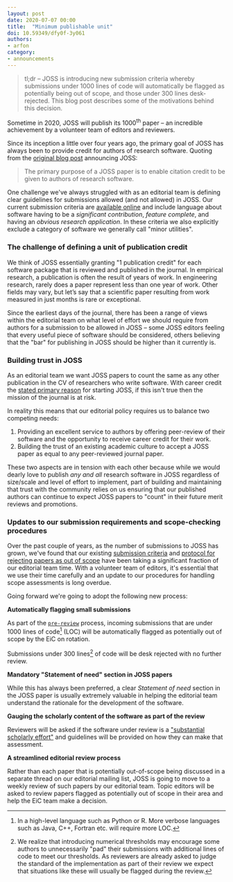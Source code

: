 ```yaml
---
layout: post
date: 2020-07-07 00:00
title:  "Minimum publishable unit"
doi: 10.59349/dfy0f-3y061
authors: 
- arfon
category:
- announcements
---
```


> tl;dr – JOSS is introducing new submission criteria whereby submissions under 1000 lines of code will automatically be flagged as potentially being out of scope, and those under 300 lines desk-rejected. This blog post describes some of the motivations behind this decision.

Sometime in 2020, JOSS will publish its 1000<sup>th</sup> paper – an incredible achievement by a volunteer team of editors and reviewers.

Since its inception a little over four years ago, the primary goal of JOSS has always been to provide credit for authors of research software. Quoting from the [original blog post](https://www.arfon.org/announcing-the-journal-of-open-source-software) announcing JOSS:

> The primary purpose of a JOSS paper is to enable citation credit to be given to authors of research software.

One challenge we've always struggled with as an editorial team is defining clear guidelines for submissions allowed (and not allowed) in JOSS. Our current submission criteria are [available online](https://joss.readthedocs.io/en/latest/submitting.html) and include language about software having to be a _significant contribution_, _feature complete_, and having an _obvious research application_. In these criteria we also explicitly exclude a category of software we generally call "minor utilities".

### The challenge of defining a unit of publication credit

We think of JOSS essentially granting "1 publication credit" for each software package that is reviewed and published in the journal. In empirical research, a publication is often the result of years of work. In engineering research, rarely does a paper represent less than one year of work. Other fields may vary, but let’s say that a scientific paper resulting from work measured in just months is rare or exceptional. 

Since the earliest days of the journal, there has been a range of views within the editorial team on what level of effort we should require from authors for a submission to be allowed in JOSS – some JOSS editors feeling that every useful piece of software should be considered, others believing that the "bar" for publishing in JOSS should be higher than it currently is. 

### Building trust in JOSS

As an editorial team we want JOSS papers to count the same as any other publication in the CV of researchers who write software. With career credit the [stated primary reason](https://www.arfon.org/announcing-the-journal-of-open-source-software) for starting JOSS, if this isn't true then the mission of the journal is at risk.

In reality this means that our editorial policy requires us to balance two competing needs:

1. Providing an excellent service to authors by offering peer-review of their software and the opportunity to receive career credit for their work.
2. Building the trust of an existing academic culture to accept a JOSS paper as equal to any peer-reviewed journal paper. 

These two aspects are in tension with each other because while we would dearly love to publish _any and all_ research software in JOSS regardless of size/scale and level of effort to implement, part of building and maintaining that trust with the community relies on us ensuring that our published authors can continue to expect JOSS papers to "count" in their future merit reviews and promotions.

### Updates to our submission requirements and scope-checking procedures

Over the past couple of years, as the number of submissions to JOSS has grown, we've found that our existing [submission criteria](https://joss.readthedocs.io/en/latest/submitting.html) and [protocol for rejecting papers as out of scope](https://joss.readthedocs.io/en/latest/editing.html#rejecting-a-paper) have been taking a significant fraction of our editorial team time. With a volunteer team of editors, it's essential that we use their time carefully and an update to our procedures for handling scope assessments is long overdue.

Going forward we're going to adopt the following new process:

**Automatically flagging small submissions**

As part of the [`pre-review`](https://github.com/openjournals/joss-reviews/issues?q=is%3Aissue+is%3Aopen+label%3Apre-review) process, incoming submissions that are under 1000 lines of code[^1] (LOC) will be automatically flagged as potentially out of scope by the EiC on rotation.

Submissions under 300 lines[^2] of code will be desk rejected with no further review.

**Mandatory "Statement of need" section in JOSS papers**

While this has always been preferred, a clear _Statement of need_ section in the JOSS paper is usually extremely valuable in helping the editorial team understand the rationale for the development of the software.

**Gauging the scholarly content of the software as part of the review**

Reviewers will be asked if the software under review is a ["substantial scholarly effort"](https://joss.readthedocs.io/en/latest/submitting.html#substantial-scholarly-effort) and guidelines will be provided on how they can make that assessment.

**A streamlined editorial review process**

Rather than each paper that is potentially out-of-scope being discussed in a separate thread on our editorial mailing list, JOSS is going to move to a weekly review of such papers by our editorial team. Topic editors will be asked to review papers flagged as potentially out of scope in their area and help the EiC team make a decision.

[^1]: In a high-level language such as Python or R. More verbose languages such as Java, C++, Fortran etc. will require more LOC.  
[^2]: We realize that introducing numerical thresholds may encourage some authors to unnecessarily "pad" their submissions with additional lines of code to meet our thresholds. As reviewers are already asked to judge the standard of the implementation as part of their review we expect that situations like these will usually be flagged during the review.
